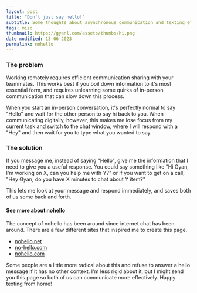 ```yaml
---
layout: post
title: "Don't just say hello!"
subtitle: Some thoughts about asynchronous communication and texting etiquette while working remotely.
tags: misc
thumbnail: https://gyanl.com/assets/thumbs/hi.png
date modified: 13-06-2023
permalink: nohello
---
```


### The problem

Working remotely requires efficient communication sharing with your teammates. This works best if you boil down information to it's most essential form, and requires unlearning some quirks of in-person communication that can slow down this process. 

When you start an in-person conversation, it's perfectly normal to say "Hello" and wait for the other person to say hi back to you. When communicating digitally, however, this makes me lose focus from my current task and switch to the chat window, where I will respond with a "Hey" and then wait for you to type what you wanted to say.

### The solution

If you message me, instead of saying "Hello", give me the information that I need to give you a useful response. You could say something like "Hi Gyan, I'm working on X, can you help me with Y?" or if you want to get on a call, "Hey Gyan, do you have X minutes to chat about Y item?"

This lets me look at your message and respond immediately, and saves both of us some back and forth.

#### See more about nohello

The concept of nohello has been around since internet chat has been around. There are a few different sites that inspired me to create this page.

- [nohello.net](https://nohello.net/en/)
- [no-hello.com](https://no-hello.com/)
- [nohello.com](https://www.nohello.com/)

Some people are a little more radical about this and refuse to answer a hello message if it has no other context. I'm less rigid about it, but I might send you this page so both of us can communicate more effectively. Happy texting from home!

